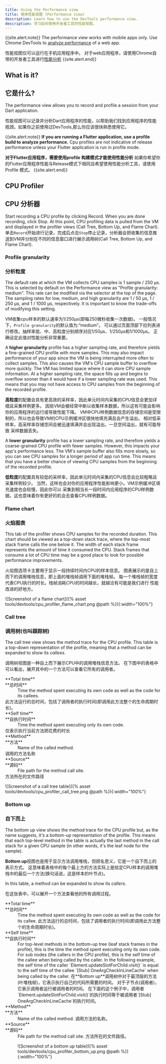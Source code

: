 ```yaml
---
title: Using the Performance view
title: 使用性能视图 (Performance view)
description: Learn how to use the DevTools performance view.
description: 学习如何使用开发者工具的性能视图。
---
```


{{site.alert.note}}
  The performance view works with mobile apps only.
  Use Chrome DevTools to [analyze
  performance](https://developers.google.com/web/tools/chrome-devtools/evaluate-performance/)
  of a web app.

  性能视图仅可以运行在手机应用程序中。
  对于web应用程序，请使用Chrome自带的开发者工具进行[性能分析](https://developers.google.com/web/tools/chrome-devtools/evaluate-performance/)
{{site.alert.end}}

## What is it?

## 它是什么?

The performance view allows you to record and profile a session from your Dart application.

性能视图可以记录并分析Dart应用程序的性能，以帮助我们找到应用程序的性能瓶颈。如果你之前使用过DevTools,那么你应该很快熟悉使用它。

{{site.alert.note}}
  **If you are running a Flutter application, use a profile build to analyze performance.**
  Cpu profiles are not indicative of release performance unless your Flutter application is
  run in profile mode.

   **对于Flutter应用程序，需要使用profile 构建模式才能使用性能分析**
   如果你希望你的Flutter应用程序性能与Release模式下相同且希望使用性能分析工具，请使用 Profile 模式。
{{site.alert.end}}

## CPU Profiler

## CPU 分析器

Start recording a CPU profile by clicking Record. When you are done recording, click Stop. At this
point, CPU profiling data is pulled from the VM and displayed in the profiler views (Call Tree,
Bottom Up, and Flame Chart).
单击`Record`开始进行记录，完成后点击`Stop`停止记录，分析器会把收集的信息推送到VM并分别在不同的信息窗口进行展示调用树(Call Tree,
Bottom Up, and Flame Chart).

### Profile granularity

### 分析粒度

The default rate at which the VM collects CPU samples is 1 sample / 250 μs.
This is selected by default on the Performance view as "Profile granularity: medium".
This rate can be modified via the selector at the top of the page. The sampling rates
for low, medium, and high granularity are 1 / 50 μs, 1 / 250 μs, and 1 / 1000 μs,
respectively. It is important to know the trade-offs of modifying this setting.

VM收集cpu样本的默认速率为1/250μs(即每250微秒收集一次数据)。
一般情况下，`Profile granularity`的默认值为:“medium”。
可以通过页面顶部下拉列表进行修改。抽样率低、中、高粒度分别顺序对应1/50μs、1/250μs和1/1000μs。
正确设定此值对性能分析非常重要。

A **higher granularity** profile has a higher sampling rate, and therefore yields
a fine-grained CPU profile with more samples. This may also impact performance of
your app since the VM is being interrupted more often to collect samples.
This also causes the VM's CPU sample buffer to overflow more quickly. The VM has
limited space where it can store CPU sample information. At a higher sampling
rate, the space fills up and begins to overflow sooner than it would have if a
lower sampling rate was used. This means that you may not have access to CPU samples
from the beginning of the recorded profile.

**高粒度**的配置会具有更高效的采样率，因此单元时间内采集的CPU信息会更加详细且采集样例更多。
因些VM会被经常中断以收集样本数据，所以这有可能会影响你的应用程序的运行或导致性能下降。
VM中CPU样例数据信息的存储空间是受限制的，所以也会导致VM的CPU示例缓冲区很快地填充满且会产生溢出。
相对低采样率，高采样率存储空间会被迅速填满并会出现溢出。一旦空间溢出，就有可能导致
采样数据丢失。

A **lower granularity** profile has a lower sampling rate, and therefore
yields a coarse-grained CPU profile with fewer samples. However, this impacts your
app's performance less. The VM's sample buffer also fills more slowly, so you can see
CPU samples for a longer period of app run time. This means that you have a better
chance of viewing CPU samples from the beginning of the recorded profile.

**低粒度**的配置具有较低的采样率，因此单元时间内采集的CPU信息会比较粗略且采集样例较少。
当然，这样也会对你的应用程序性能影响更小。VM示例缓冲区填充速度也会较慢，因此你可以
采集到相当长一段时间内应用程序的CPU样例数据。这也意味着你有更好的机会去查看CPU样例数据。

### Flame chart

### 火焰图表

This tab of the profiler shows CPU samples for the recorded duration.
This chart should be viewed as a top-down stack trace, where the
top-most stack frame calls the one below it. The width of each stack
frame represents the amount of time it consumed the CPU. Stack frames
that consume a lot of CPU time may be a good place to look for possible
performance improvements.

火焰图选项卡主要用于显示一段持续时间内CPU的样本信息。
图表展示的是自上而下的调用堆栈信息，即上面的堆栈帧调用下面的堆栈帧。
每一个堆栈帧的宽度代表CPU执行的时长。栈帧消耗CPU的时间越长，就越洽有可能是我们进行
性能改进的好地方。

![Screenshot of a flame chart]({% asset tools/devtools/cpu_profiler_flame_chart.png @path %}){:width="100%"}

### Call tree

### 调用树(也叫跟踪树)

The call tree view shows the method trace for the CPU profile.
This table is a top-down representation of the profile,
meaning that a method can be expanded to show its _callees_.

调用树视图是一种自上而下展示CPU中的调用堆栈信息方法。
在下图中的表格中可以看出，展开其中的一个方法可以查看它所有的调用者。

<dl markdown="1">
<dt markdown="1">**Total time**</dt>
**总时间**
<dd>Time the method spent executing its own code as well as
    the code for its callees.</dd>
此方法运行的总时间，包括了调用者的执行时间(即调用此方法整个的生命周期时长)。
<dt markdown="1">**Self time**</dt>
**自执行时间**
<dd>Time the method spent executing only its own code.</dd>
仅表示执行当前方法把花费的时长
<dt markdown="1">**Method**</dt>
**方法**
<dd>Name of the called method.</dd>
调用的方法名称
<dt markdown="1">**Source**</dt>
**源码**
<dd>File path for the method call site.</dd>
方法所在的文件路径
</dl>

![Screenshot of a call tree table]({% asset tools/devtools/cpu_profiler_call_tree.png @path %}){:width="100%"}

### Bottom up

### 自下而上

The bottom up view shows the method trace for the CPU profile but,
as the name suggests, it's a bottom-up representation of the profile.
This means that each top-level method in the table is actually the
last method in the call stack for a given CPU sample (in other words,
it's the leaf node for the sample).

**Bottom up**视图也是用于显示方法调用堆栈，但顾名思义，它是一个自下而上的表示方式。
这意味着表格中的每个最上方的方法实际上是给定CPU样本的调用堆栈中的最后一个方法(换句话说，这是样本的叶节点)。

In this table, a method can be expanded to show its _callers_.

在这张表中，可以展开一个方法查看他的所有调用过程。

<dl markdown="1">
<dt markdown="1">**Total time**</dt>
**总时间**
<dd markdown="1">Time the method spent executing its own code
    as well as the code for its callee.
此方法运行的总时间，包括了调用者的执行时间(即调用此方法整个的生命周期时长)。

<dt markdown="1">**Self time**</dt>
**自执行时间**
<dd markdown="1">For top-level methods in the bottom-up tree
    (leaf stack frames in the profile), this is the time the
    method spent executing only its own code. For sub nodes
    (the callers in the CPU profile), this is the self time
    of the callee when being called by the caller.
    In the following example, the self time of the caller
    `Element.updateSlotForChild.visit()` is equal to the self time of
    the callee `[Stub] OneArgCheckInLineCache` when being called by
    the caller.
在**Bottom up**调用树中对于最顶层的方法(叶堆栈帧)，它表示执行自己的代码所需要的时间。
对于子节点(调用者)，它表示调用者运行被调用者的时间。
在下面的这个例子中，调用者`Element.updateSlotForChild.visit()`的执行时间等于被调用者`[Stub] OneArgCheckInLineCache`的执行时间。

<dt markdown="1">**Method**</dt>
**方法**
<dd markdown="1">Name of the called method.
调用方法的名称。
<dt markdown="1">**Source**</dt>
**源码**
<dd markdown="1">File path for the method call site.
方法所在的文件路径。

![Screenshot of a bottom up table]({% asset tools/devtools/cpu_profiler_bottom_up.png @path %}){:width="100%"}

